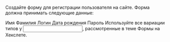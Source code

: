 Создайте форму для регистрации пользователя на сайте. Форма должна принимать следующие данные:

Имя
Фамилия
Логин
Дата рождения
Пароль
Используйте все вариации типов у <input>, рассмотренные в теме Формы на Хекслете.
